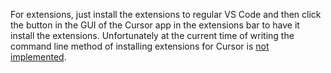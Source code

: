For extensions, just install the extensions to regular VS Code and then click the button
in the GUI of the Cursor app in the extensions bar to have it install the extensions.
Unfortunately at the current time of writing the command line method of installing extensions
for Cursor is [not implemented](https://github.com/getcursor/cursor/issues/1985).
